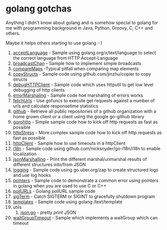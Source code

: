 # golang gotchas
Anything I didn't know about golang and is somehow special to golang for me with programming background in Java, Python, Groovy, C, C++ and others.

Maybe it helps others starting to use golang :-)

1. [acceptLanguage](https://github.com/framps/golang_gotchas/blob/master/acceptlanguage/main.go) - Sample using golang.org/x/text/language to select the correct language from HTTP Accept-Language
2. [broadcastChan](https://github.com/framps/golang_gotchas/blob/master/broadcastChan/main.go) - Sample how to implement simple broadcasts
3. [compareMaps](https://github.com/framps/golang_gotchas/blob/master/compareMaps/main.go) -Typical pitfall when comparing map elements
4. [copyStructs](https://github.com/framps/golang_gotchas/blob/master/copyStructs/copyStructs.go) - Sample code using github.com/jinzhu/copier to copy structs
5. [debugHTTPClient](https://github.com/framps/golang_gotchas/blob/master/debugHTTPClient/main.go) - Sample code which uses httputil to get low level debugging of http clients
6. [errorMarshaling](https://github.com/framps/golang_gotchas/blob/master/errorMarshaling/main.go) - Sample code hoe marshaling of errors works
7. [fetchUrls](https://github.com/framps/golang_gotchas/blob/master/fetchURLs/fetchURLs.go) - Use gofuncs to execute get requests against a number of urls and calculate responsetime statistics
8. [github](https://github.com/framps/golang_gotchas/blob/master/github/googleGithubLib.go) - Retrieve all public repositories of a github organization with a home grown client or a client using the google go-github library
9. [gorohttp](https://github.com/framps/golang_gotchas/blob/master/gorohttp/goro.go) - Simple sample code how to kick off http requests as fast as possible
10. [httpStress](https://github.com/framps/golang_gotchas/blob/master/httpStress/main.go) - More complex sample code how to kick off http requests as fast as possible
11. [httpClient](https://github.com/framps/golang_gotchas/blob/master/httpclient/httpclient.go) - Sample how to use timeouts in a httpClient
12. [i18n](https://github.com/framps/golang_gotchas/blob/master/i18n/main.go) - Sample code using github.com/nicksnyder/go-i18n/i18n to enable localization
11. [jsonMarshalling](https://github.com/framps/golang_gotchas/blob/master/jsonMashalling/jsonMarshalling.go) - Print the different marshal/unmarshal results of different structures into/from JSON
12. [logging](https://github.com/framps/golang_gotchas/blob/master/logging/logging.go) - Sample code using go.uber.org/zap to create structured logs and use log hooks
13. [pointers](https://github.com/framps/golang_gotchas/blob/master/pointers/main.go) - Sample code to demonstrate a common error using pointers in golang when you are used to use C or C++
14. [pollURLs](https://github.com/framps/golang_gotchas/blob/master/pollURLs/pollURLs.go) - Golang pollURL sample code
15. [sigTerm](https://github.com/framps/golang_gotchas/blob/master/sigTerm/main.go) - Catch SIGTERM or SIGINT to gracefully shutdown program
16. [templates](https://github.com/framps/golang_gotchas/blob/master/templates/main.go) - Sample code using golang /text/template
17. utils
    1. [json.go](https://github.com/framps/golang_gotchas/blob/master/utils/json.go) - pretty print JSON
18. [waitGroupTimeout](https://github.com/framps/golang_gotchas/blob/master/waitGroupTimeout/waitGroupTimeout.go) - Sample which implements a waitGroup which can timeout
